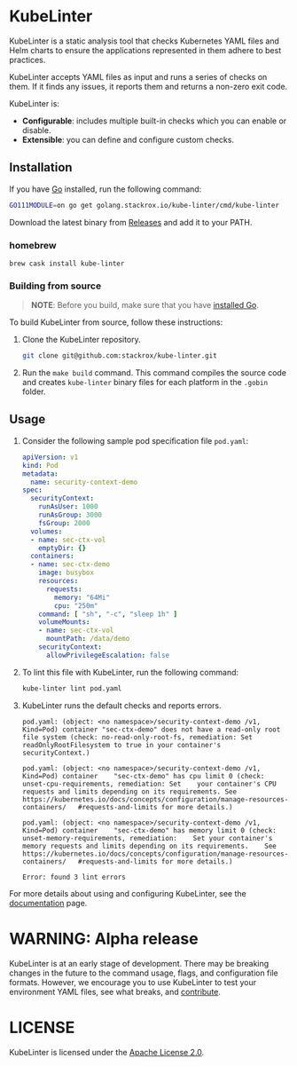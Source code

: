 # KubeLinter

KubeLinter is a static analysis tool that checks Kubernetes YAML files and Helm charts to ensure the applications represented in them adhere to best practices.

KubeLinter accepts YAML files as input and runs a series of checks on them.
If it finds any issues, it reports them and returns a non-zero exit
code.

KubeLinter is:
- **Configurable**: includes multiple built-in checks which you can enable or
  disable.
- **Extensible**: you can define and configure custom checks.

## Installation

If you have [Go](https://golang.org/) installed, run the following command:

```bash
GO111MODULE=on go get golang.stackrox.io/kube-linter/cmd/kube-linter
```

Download the latest binary from
[Releases](https://github.com/stackrox/kube-linter/releases) and add it to your
PATH.

### homebrew

```
brew cask install kube-linter
```


### Building from source

> **NOTE**: Before you build, make sure that you have [installed
> Go](https://golang.org/doc/install).

To build KubeLinter from source, follow these instructions:

1. Clone the KubeLinter repository.
   ```bash
   git clone git@github.com:stackrox/kube-linter.git
   ```
1. Run the `make build` command. This command compiles the source code and
   creates `kube-linter` binary files for each platform in the `.gobin` folder.

## Usage

1. Consider the following sample pod specification file `pod.yaml`:
   ```yaml
   apiVersion: v1
   kind: Pod
   metadata:
     name: security-context-demo
   spec:
     securityContext:
       runAsUser: 1000
       runAsGroup: 3000
       fsGroup: 2000
     volumes:
     - name: sec-ctx-vol
       emptyDir: {}
     containers:
     - name: sec-ctx-demo
       image: busybox
       resources:
         requests:
           memory: "64Mi"
           cpu: "250m"
       command: [ "sh", "-c", "sleep 1h" ]
       volumeMounts:
       - name: sec-ctx-vol
         mountPath: /data/demo
       securityContext:
         allowPrivilegeEscalation: false
   ```
1. To lint this file with KubeLinter, run the following command:
   ```bash
   kube-linter lint pod.yaml
   ```
1. KubeLinter runs the default checks and reports errors.
   ```
   pod.yaml: (object: <no namespace>/security-context-demo /v1, Kind=Pod) container "sec-ctx-demo" does not have a read-only root file system (check: no-read-only-root-fs, remediation: Set readOnlyRootFilesystem to true in your container's securityContext.)

   pod.yaml: (object: <no namespace>/security-context-demo /v1, Kind=Pod) container    "sec-ctx-demo" has cpu limit 0 (check: unset-cpu-requirements, remediation: Set    your container's CPU requests and limits depending on its requirements. See    https://kubernetes.io/docs/concepts/configuration/manage-resources-containers/   #requests-and-limits for more details.)
   
   pod.yaml: (object: <no namespace>/security-context-demo /v1, Kind=Pod) container    "sec-ctx-demo" has memory limit 0 (check: unset-memory-requirements, remediation:    Set your container's memory requests and limits depending on its requirements.    See https://kubernetes.io/docs/concepts/configuration/manage-resources-containers/   #requests-and-limits for more details.)
   
   Error: found 3 lint errors
   ```

For more details about using and configuring KubeLinter, see the
[documentation](./docs) page.

# WARNING: Alpha release

KubeLinter is at an early stage of development. There may be breaking changes in
the future to the command usage, flags, and configuration file formats. However,
we encourage you to use KubeLinter to test your environment YAML files, see what
breaks, and [contribute](./CONTRIBUTING.md).

# LICENSE 

KubeLinter is licensed under the [Apache License 2.0](./LICENSE).
